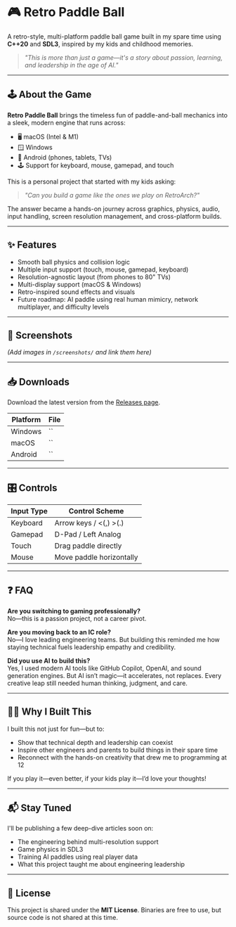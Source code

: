 # 🎮 Retro Paddle Ball

A retro-style, multi-platform paddle ball game built in my spare time using **C++20** and **SDL3**, inspired by my kids and childhood memories.

> _"This is more than just a game—it's a story about passion, learning, and leadership in the age of AI."_

---

## 🕹️ About the Game

**Retro Paddle Ball** brings the timeless fun of paddle-and-ball mechanics into a sleek, modern engine that runs across:

- 🖥️ macOS (Intel & M1)
- 🪟 Windows
- 📱 Android (phones, tablets, TVs)
- 🕹️ Support for keyboard, mouse, gamepad, and touch

This is a personal project that started with my kids asking:
> *"Can you build a game like the ones we play on RetroArch?"*

The answer became a hands-on journey across graphics, physics, audio, input handling, screen resolution management, and cross-platform builds.

---

## ✨ Features

- Smooth ball physics and collision logic
- Multiple input support (touch, mouse, gamepad, keyboard)
- Resolution-agnostic layout (from phones to 80" TVs)
- Multi-display support (macOS & Windows)
- Retro-inspired sound effects and visuals
- Future roadmap: AI paddle using real human mimicry, network multiplayer, and difficulty levels

---

## 📸 Screenshots

*(Add images in `/screenshots/` and link them here)*

---

## 📥 Downloads

Download the latest version from the [Releases page](https://github.com/stanlymt/retro-paddle-ball/releases).

| Platform  | File                  |
|-----------|-----------------------|
| Windows   | `` |
| macOS     | `` |
| Android   | `` |

---

## 🎛️ Controls

| Input Type | Control Scheme        |
|------------|------------------------|
| Keyboard   | Arrow keys / <(,) >(.)      |
| Gamepad    | D-Pad / Left Analog    |
| Touch      | Drag paddle directly   |
| Mouse      | Move paddle horizontally |

---

## ❓ FAQ

**Are you switching to gaming professionally?**  
No—this is a passion project, not a career pivot.

**Are you moving back to an IC role?**  
No—I love leading engineering teams. But building this reminded me how staying technical fuels leadership empathy and credibility.

**Did you use AI to build this?**  
Yes, I used modern AI tools like GitHub Copilot, OpenAI, and sound generation engines. But AI isn’t magic—it accelerates, not replaces. Every creative leap still needed human thinking, judgment, and care.

---

## 👨‍👧 Why I Built This

I built this not just for fun—but to:

- Show that technical depth and leadership can coexist
- Inspire other engineers and parents to build things in their spare time
- Reconnect with the hands-on creativity that drew me to programming at 12

If you play it—even better, if your kids play it—I’d love your thoughts!

---

## 📬 Stay Tuned

I'll be publishing a few deep-dive articles soon on:
- The engineering behind multi-resolution support
- Game physics in SDL3
- Training AI paddles using real player data
- What this project taught me about engineering leadership

---

## 📝 License

This project is shared under the **MIT License**. Binaries are free to use, but source code is not shared at this time.

